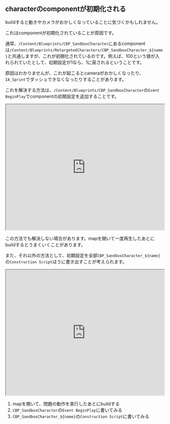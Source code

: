 ## characterのcomponentが初期化される

buildすると動きやカメラがおかしくなっていることに気づくかもしれません。

これはcomponentが初期化されていることが原因です。

通常、`/Content/Blueprints/CBP_SandboxCharacter`にあるcomponentは`/Content/Blueprints/RetargetedCharacters/CBP_SandboxCharacter_${name}`と共通しますが、これが初期化されているのです。例えば、100という値が入れられていたとして、初期設定が1なら、1に戻されるということです。

原因はわかりませんが、これが起こるとcameraがおかしくなったり、`IA_Sprint`でダッシュできなくなったりすることがあります。

これを解決する方法は、`/Content/Blueprints/CBP_SandboxCharacter`の`Event BeginPlay`でcomponentの初期設定を追加することです。

<iframe src="https://blueprintue.com/render/0lt9y0_u/1" scrolling="no" allowfullscreen style="width:100%;height:400px"></iframe>

この方法でも解決しない場合があります。mapを開いて一度再生したあとにbuildするとうまくいくことがあります。

また、それ以外の方法として、初期設定を全部`CBP_SandboxCharacter_${name}`の`Construction Script`ほうに書き出すことが考えられます。

<iframe src="https://blueprintue.com/render/iikbmf9a/1" scrolling="no" allowfullscreen style="width:100%;height:400px"></iframe>

1. mapを開いて、問題の動作を実行したあとにbuildする
2. `CBP_SandboxCharacter`の`Event BeginPlay`に書いてみる
3. `CBP_SandboxCharacter_${name}`の`Construction Script`に書いてみる


